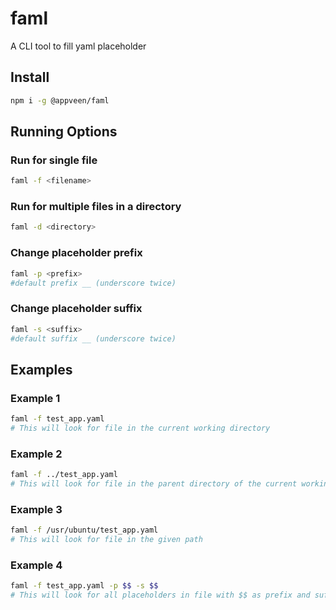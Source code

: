# faml
A CLI tool to fill yaml placeholder

## Install
```sh
npm i -g @appveen/faml
```
## Running Options
### Run for single file
```sh
faml -f <filename>
```

### Run for multiple files in a directory
```sh
faml -d <directory>
```

### Change placeholder prefix
```sh
faml -p <prefix>
#default prefix __ (underscore twice)
```

### Change placeholder suffix
```sh
faml -s <suffix>
#default suffix __ (underscore twice)
```
## Examples

### Example 1
```sh
faml -f test_app.yaml
# This will look for file in the current working directory
```
### Example 2
```sh
faml -f ../test_app.yaml
# This will look for file in the parent directory of the current working directory
```

### Example 3
```sh
faml -f /usr/ubuntu/test_app.yaml
# This will look for file in the given path
```

### Example 4
```sh
faml -f test_app.yaml -p $$ -s $$
# This will look for all placeholders in file with $$ as prefix and suffix
```